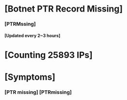 # [Botnet PTR Record Missing]
### [PTRMssing]
#### [Updated every 2~3 hours]

# [Counting 25893 IPs]

# [Symptoms] 
###   [PTR missing] [PTRmissing]
